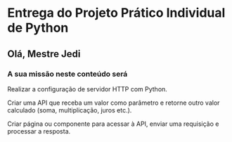 # Entrega do Projeto Prático Individual de Python

## Olá, Mestre Jedi

### A sua missão neste conteúdo será

Realizar a configuração de servidor HTTP com Python.

Criar uma API que receba um valor como parâmetro e retorne outro valor calculado (soma, multiplicação, juros etc.).

Criar página ou componente para acessar à API, enviar uma requisição e processar a resposta.

